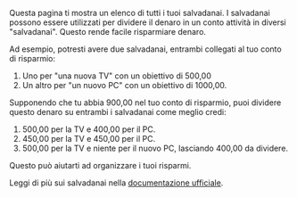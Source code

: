 Questa pagina ti mostra un elenco di tutti i tuoi salvadanai. I salvadanai possono essere utilizzati per dividere il denaro in un conto attività in diversi "salvadanai". Questo rende facile risparmiare denaro.

Ad esempio, potresti avere due salvadanai, entrambi collegati al tuo conto di risparmio:

1. Uno per "una nuova TV" con un obiettivo di 500,00
2. Un altro per "un nuovo PC" con un obiettivo di 1000,00.

Supponendo che tu abbia 900,00 nel tuo conto di risparmio, puoi dividere questo denaro su entrambi i salvadanai come meglio credi:

1. 500,00 per la TV e 400,00 per il PC.
2. 450,00 per la TV e 450,00 per il PC.
3. 500,00 per la TV e niente per il nuovo PC, lasciando 400,00 da dividere.

Questo può aiutarti ad organizzare i tuoi risparmi.

Leggi di più sui salvadanai nella [documentazione ufficiale](https://docs.firefly-iii.org/advanced-concepts/piggies).